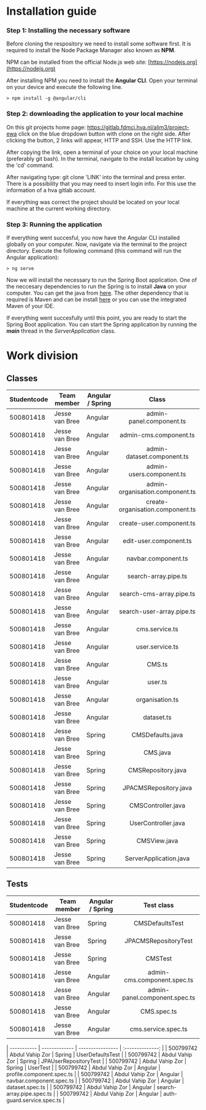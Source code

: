 # Installation guide
### Step 1: Installing the necessary software
Before cloning the respository we need to install some software first. 
It is required to install the Node Package Manager also known as **NPM**.

NPM can be installed from the official Node.js web site: [https://nodejs.org](https://nodejs.org)

After installing NPM you need to install the **Angular CLI**. Open your terminal on your device and execute the following line.

    > npm install -g @angular/cli

### Step 2: downloading the application to your local machine
On this git projects home page: https://gitlab.fdmci.hva.nl/alim3/project-ewa click on the blue dropdown button with clone on the right side.
After clicking the button, 2 links will appear, HTTP and SSH. Use the HTTP link.

After copying the link, open a terminal of your choice on your local machine (preferably git bash).
In the terminal, navigate to the install location by using the 'cd' command.

After navigating type: git clone 'LINK' into the terminal and press enter.
There is a possibility that you may need to insert login info. For this use the information of a hva gitlab account.

If everything was correct the project should be located on your local machine at the current working directory.

### Step 3: Running the application

If everything went succesful, you now have the Angular CLI installed globally on your computer. Now, navigate via the terminal to the project directory. Execute the following command (this command will run the Angular application):

    > ng serve

Now we will install the necessary  to run the Spring Boot application. One of the neccesary dependencies to run the Spring is to install **Java** on your computer. You can get the java from [here](http://www.oracle.com/technetwork/java/javase/downloads/index.html).
The other dependency that is required is Maven and can be install [here](https://maven.apache.org/install.html) or you can use the integrated Maven of your IDE.

If everything went succesfully until this point, you are ready to start the Spring Boot application. You can start the Spring application by running the ***main*** thread in the
*ServerApplication* class.



# Work division
## Classes
| Studentcode | Team member    | Angular / Spring | Class |
| ----------- | -------------  | ---------------- | :--------------: |
| 500801418   | Jesse van Bree | Angular | admin-panel.component.ts |
| 500801418   | Jesse van Bree | Angular | admin-cms.component.ts |
| 500801418   | Jesse van Bree | Angular | admin-dataset.component.ts |
| 500801418   | Jesse van Bree | Angular | admin-users.component.ts |
| 500801418   | Jesse van Bree | Angular | admin-organisation.component.ts |
| 500801418   | Jesse van Bree | Angular | create-organisation.component.ts |
| 500801418   | Jesse van Bree | Angular | create-user.component.ts |
| 500801418   | Jesse van Bree | Angular | edit-user.component.ts |
| 500801418   | Jesse van Bree | Angular | navbar.component.ts |
| 500801418   | Jesse van Bree | Angular | search-array.pipe.ts |
| 500801418   | Jesse van Bree | Angular | search-cms-array.pipe.ts |
| 500801418   | Jesse van Bree | Angular | search-user-array.pipe.ts |
| 500801418   | Jesse van Bree | Angular | cms.service.ts |
| 500801418   | Jesse van Bree | Angular | user.service.ts |
| 500801418   | Jesse van Bree | Angular | CMS.ts |
| 500801418   | Jesse van Bree | Angular | user.ts |
| 500801418   | Jesse van Bree | Angular | organisation.ts |
| 500801418   | Jesse van Bree | Angular | dataset.ts |
| 500801418   | Jesse van Bree | Spring | CMSDefaults.java |
| 500801418   | Jesse van Bree | Spring | CMS.java |
| 500801418   | Jesse van Bree | Spring | CMSRepository.java |
| 500801418   | Jesse van Bree | Spring | JPACMSRepository.java |
| 500801418   | Jesse van Bree | Spring | CMSController.java |
| 500801418   | Jesse van Bree | Spring | UserController.java |
| 500801418   | Jesse van Bree | Spring | CMSView.java |
| 500801418   | Jesse van Bree | Spring | ServerApplication.java |

## Tests
| Studentcode | Team member    | Angular / Spring | Test class |
| ----------- | -------------  | ---------------- | :--------------: |
| 500801418   | Jesse van Bree | Spring | CMSDefaultsTest |
| 500801418   | Jesse van Bree | Spring | JPACMSRepositoryTest |
| 500801418   | Jesse van Bree | Spring | CMSTest |
| 500801418   | Jesse van Bree | Angular | admin-cms.component.spec.ts |
| 500801418   | Jesse van Bree | Angular | admin-panel.component.spec.ts |
| 500801418   | Jesse van Bree | Angular | CMS.spec.ts |
| 500801418   | Jesse van Bree | Angular | cms.service.spec.ts |

| ----------- | -------------  | ---------------- | :--------------: |
| 500799742   | Abdul Vahip Zor | Spring | UserDefaultsTest |
| 500799742   | Abdul Vahip Zor | Spring | JPAUserRepositoryTest |
| 500799742   | Abdul Vahip Zor | Spring | UserTest |
| 500799742   | Abdul Vahip Zor | Angular | profile.component.spec.ts |
| 500799742   | Abdul Vahip Zor | Angular | navbar.component.spec.ts |
| 500799742   | Abdul Vahip Zor | Angular | dataset.spec.ts |
| 500799742   | Abdul Vahip Zor | Angular | search-array.pipe.spec.ts |
| 500799742   | Abdul Vahip Zor | Angular | auth-guard.service.spec.ts |